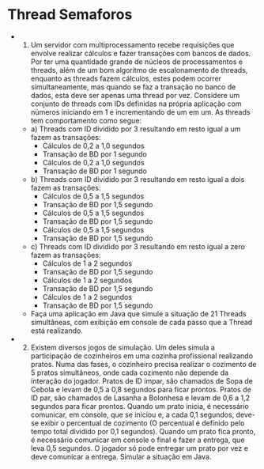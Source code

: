 # Thread Semaforos

- 1) Um servidor com multiprocessamento recebe requisições que envolve realizar cálculos
e fazer transações com bancos de dados. Por ter uma quantidade grande de núcleos de
processamentos e threads, além de um bom algoritmo de escalonamento de threads,
enquanto as threads fazem cálculos, estes podem ocorrer simultaneamente, mas
quando se faz a transação no banco de dados, esta deve ser apenas uma thread por
vez. Considere um conjunto de threads com IDs definidas na própria aplicação com
números iniciando em 1 e incrementando de um em um. As threads tem comportamento
como segue:
  - a) Threads com ID dividido por 3 resultando em resto igual a um fazem as transações:
    - Cálculos de 0,2 a 1,0 segundos
    - Transação de BD por 1 segundo
    - Cálculos de 0,2 a 1,0 segundos
    - Transação de BD por 1 segundo
  - b) Threads com ID dividido por 3 resultando em resto igual a dois fazem as transações:
    - Cálculos de 0,5 a 1,5 segundos
    - Transação de BD por 1,5 segundo 
    - Cálculos de 0,5 a 1,5 segundos
    - Transação de BD por 1,5 segundo
    - Cálculos de 0,5 a 1,5 segundos
    - Transação de BD por 1,5 segundo
  - c) Threads com ID dividido por 3 resultando em resto igual a zero  fazem as transações:
    - Cálculos de 1 a 2 segundos
    - Transação de BD por 1,5 segundo
    - Cálculos de 1 a 2 segundos
    - Transação de BD por 1,5 segundo
    - Cálculos de 1 a 2 segundos
    - Transação de BD por 1,5 segundo
  - Faça uma aplicação em Java que simule a situação de 21 Threads simultâneas, com
exibição em console de cada passo que a Thread está realizando.
- 2) Existem diversos jogos de simulação. Um deles simula a participação de cozinheiros em
uma cozinha profissional realizando pratos. Numa das fases, o cozinheiro precisa
realizar o cozimento de 5 pratos simultâneos, onde cada cozimento não depende da
interação do jogador. Pratos de ID ímpar, são chamados de Sopa de Cebola e levam de
0,5 a 0,8 segundos para ficar prontos. Pratos de ID par, são chamados de Lasanha a
Bolonhesa e levam de 0,6 a 1,2 segundos para ficar prontos. Quando um prato inicia, é
necessário comunicar, em console, que se iniciou e, a cada 0,1 segundos, deve-se exibir
o percentual de cozimento (O percentual é definido pelo tempo total dividido por 0,1
segundos). Quando um prato fica pronto, é necessário comunicar em console o final e
fazer a entrega, que leva 0,5 segundos. O jogador só pode entregar um prato por vez e
deve comunicar a entrega. Simular a situação em Java.